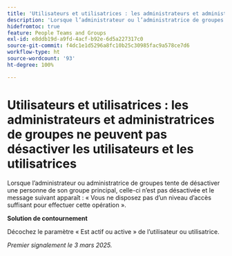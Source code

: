 ```yaml
---
title: 'Utilisateurs et utilisatrices : les administrateurs et administratrices de groupes ne peuvent pas désactiver les utilisateurs et les utilisatrices'
description: 'Lorsque l’administrateur ou l’administratrice de groupes tente de désactiver une personne de son groupe principal, celle-ci n’est pas désactivée et le message suivant apparaît : « Vous ne disposez pas d’un niveau d’accès suffisant pour effectuer cette opération ». '
hidefromtoc: true
feature: People Teams and Groups
exl-id: e8ddb19d-a9fd-4acf-b92e-6d5a227317c0
source-git-commit: f4dc1e1d5296a8fc10b25c30985fac9a578ce7d6
workflow-type: ht
source-wordcount: '93'
ht-degree: 100%

---
```


# Utilisateurs et utilisatrices : les administrateurs et administratrices de groupes ne peuvent pas désactiver les utilisateurs et les utilisatrices

Lorsque l’administrateur ou administratrice de groupes tente de désactiver une personne de son groupe principal, celle-ci n’est pas désactivée et le message suivant apparaît : « Vous ne disposez pas d’un niveau d’accès suffisant pour effectuer cette opération ».

**Solution de contournement**

Décochez le paramètre « Est actif ou active » de l’utilisateur ou utilisatrice.

_Premier signalement le 3 mars 2025._

